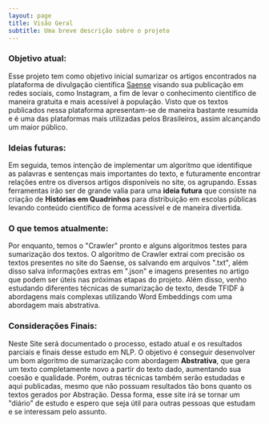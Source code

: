```yaml
---
layout: page
title: Visão Geral
subtitle: Uma breve descrição sobre o projeto
---
```


### **Objetivo atual:**
Esse projeto tem como objetivo inicial sumarizar os artigos encontrados na plataforma de divulgação científica [Saense](https://saense.com.br/) visando sua publicação em redes sociais, como Instagram, a fim de levar o conhecimento científico de maneira gratuita e mais acessível à população. Visto que os textos publicados nessa plataforma apresentam-se de maneira bastante resumida e é uma das plataformas mais utilizadas pelos Brasileiros, assim alcançando um maior público.

### **Ideias futuras:**
Em seguida, temos intenção de implementar um algoritmo que identifique as palavras e sentenças mais importantes do texto, e futuramente encontrar relações entre os diversos artigos disponíveis no site, os agrupando.
Essas ferramentas irão ser de grande valia para uma **ideia futura** que consiste na criação de **Histórias em Quadrinhos** para distribuição em escolas públicas levando conteúdo científico de forma acessível e de maneira divertida.

### **O que temos atualmente:**
Por enquanto, temos o "Crawler" pronto e alguns algoritmos testes para sumarização dos textos. O algoritmo de Crawler extrai com precisão os textos presentes no site do Saense, os salvando em arquivos ".txt", além disso salva informações extras em ".json" e imagens presentes no artigo que podem ser úteis nas próximas etapas do projeto.
Além disso, venho estudando diferentes técnicas de sumarização de texto, desde TFIDF à abordagens mais complexas utilizando Word Embeddings com uma abordagem mais abstrativa.

### **Considerações Finais:**
Neste Site será documentado o processo, estado atual e os resultados parciais e finais desse estudo em NLP. O objetivo é conseguir desenvolver um bom algoritmo de sumarização com abordagem **Abstrativa**, que gera um texto completamente novo a partir do texto dado, aumentando sua coesão e qualidade. Porém, outras técnicas também serão estudadas e aqui publicadas, mesmo que não possuam resultados tão bons quanto os textos gerados por Abstração. Dessa forma, esse site irá se tornar um "diário" de estudo e espero que seja útil para outras pessoas que estudam e se interessam pelo assunto. 

